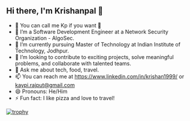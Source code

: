 ## Hi there, I'm Krishanpal 👋

<!--
**krishanpal99/krishanpal99** is a ✨ _special_ ✨ repository because its `README.md` (this file) appears on your GitHub profile.
-->

- 👋 You can call me Kp if you want 👀
- 👀 I’m a Software Development Engineer at a Network Security Organization - AlgoSec.
- 🌱 I’m currently pursuing Master of Technology at Indian Institute of Technology, Jodhpur.
- 👯  I’m looking to contribute to exciting projects, solve meaningful problems, and collaborate with talented teams.
- 💬 Ask me about tech, food, travel.
- 📫 You can reach me at https://www.linkedin.com/in/krishan1999/ or kaypi.rajput@gmail.com
- 😄 Pronouns: He/Him
- ⚡ Fun fact: I like pizza and love to travel!

[![trophy](https://github-profile-trophy.vercel.app/?username=krishanpal99&theme=onedark)](https://github.com/ryo-ma/github-profile-trophy)
